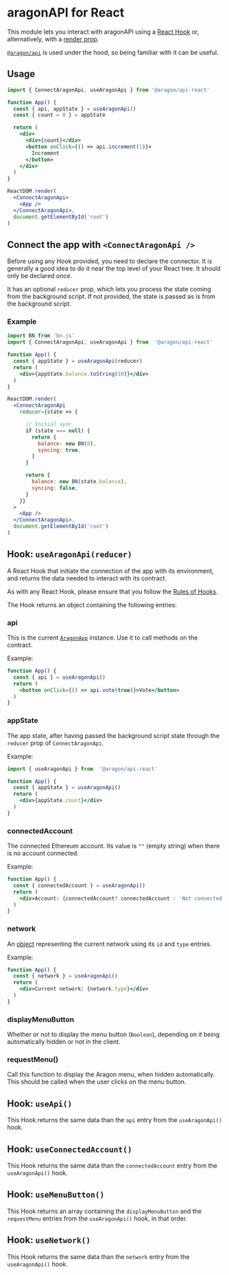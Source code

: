 # aragonAPI for React

This module lets you interact with aragonAPI using a [React Hook](https://reactjs.org/docs/hooks-intro.html) or, alternatively, with a [render prop](https://reactjs.org/docs/render-props.html).

[`@aragon/api`](https://github.com/aragon/aragon.js/blob/master/docs/APP.md) is used under the hood, so being familiar with it can be useful.

## Usage

```jsx
import { ConnectAragonApi, useAragonApi } from '@aragon/api-react'

function App() {
  const { api, appState } = useAragonApi()
  const { count = 0 } = appState

  return (
    <div>
      <div>{count}</div>
      <button onClick={() => api.increment(1)}>
        Increment
      </button>
    </div>
  )
}

ReactDOM.render(
  <ConnectAragonApi>
    <App />
  </ConnectAragonApi>,
  document.getElementById('root')
)

```

## Connect the app with `<ConnectAragonApi />`

Before using any Hook provided, you need to declare the connector. It is generally a good idea to do it near the top level of your React tree. It should only be declared once.

It has an optional `reducer` prop, which lets you process the state coming from the background script. If not provided, the state is passed as is from the background script.

### Example

```jsx
import BN from 'bn.js'
import { ConnectAragonApi, useAragonApi } from  '@aragon/api-react'

function App() {
  const { appState } = useAragonApi(reducer)
  return (
    <div>{appState.balance.toString(10)}</div>
  )
}

ReactDOM.render(
  <ConnectAragonApi
    reducer={state => {

      // Initial sync
      if (state === null) {
        return {
          balance: new BN(0),
          syncing: true,
        }
      }

      return {
        balance: new BN(state.balance),
        syncing: false,
      }
    }}
  >
    <App />
  </ConnectAragonApi>,
  document.getElementById('root')
)
```



## Hook: `useAragonApi(reducer)`

A React Hook that initiate the connection of the app with its environment, and returns the data needed to interact with its contract.

As with any React Hook, please ensure that you follow the [Rules of Hooks](https://reactjs.org/docs/hooks-rules.html).


The Hook returns an object containing the following entries:

### api

This is the current [`AragonApp`](https://github.com/aragon/aragon.js/blob/master/docs/APP.md#aragonapp) instance. Use it to call methods on the contract.

Example:

```jsx
function App() {
  const { api } = useAragonApi()
  return (
    <button onClick={() => api.vote(true)}>Vote</button>
  )
}
```

### appState

The app state, after having passed the background script state through the `reducer` prop of `ConnectAragonApi`.

Example:

```jsx
import { useAragonApi } from  '@aragon/api-react'

function App() {
  const { appState } = useAragonApi()
  return (
    <div>{appState.count}</div>
  )
}
```

### connectedAccount

The connected Ethereum account. Its value is `""` (empty string) when there is no account connected.

Example:

```jsx
function App() {
  const { connectedAccount } = useAragonApi()
  return (
    <div>Account: {connectedAccount? connectedAccount : 'Not connected'}</div>
  )
}
```

### network

An [object](https://github.com/aragon/aragon.js/blob/master/docs/APP.md#network) representing the current network using its `id` and `type` entries.

Example:

```jsx
function App() {
  const { network } = useAragonApi()
  return (
    <div>Current network: {network.type}</div>
  )
}
```

### displayMenuButton

Whether or not to display the menu button (`Boolean`), depending on it being automatically hidden or not in the client.

### requestMenu()

Call this function to display the Aragon menu, when hidden automatically. This should be called when the user clicks on the menu button.

## Hook: `useApi()`

This Hook returns the same data than the `api` entry from the `useAragonApi()` hook.

## Hook: `useConnectedAccount()`

This Hook returns the same data than the `connectedAccount` entry from the `useAragonApi()` hook.

## Hook: `useMenuButton()`

This Hook returns an array containing the `displayMenuButton` and the `requestMenu` entries from the `useAragonApi()` hook, in that order.

## Hook: `useNetwork()`

This Hook returns the same data than the `network` entry from the `useAragonApi()` hook.
